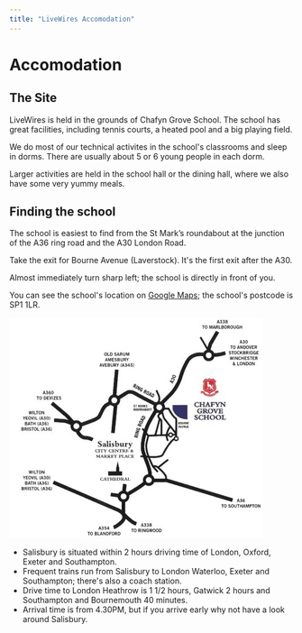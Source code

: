 ```yaml
---
title: "LiveWires Accomodation"
---
```


<h1 class="page-title">Accomodation</h1>

## The Site

LiveWires is held in the grounds of Chafyn Grove School. The school has great facilities, including tennis courts, a heated pool and a big playing field.

We do most of our technical activites in the school's classrooms and sleep in dorms. There are usually about 5 or 6 young people in each dorm.

Larger activities are held in the school hall or the dining hall, where we also have some very yummy meals.

## Finding the school

The school is easiest to find from the St Mark’s roundabout at the junction of the A36 ring road and the A30 London Road.

Take the exit for Bourne Avenue (Laverstock). It's the first exit after the A30.

Almost immediately turn sharp left; the school is directly in front of you.

You can see the school's location on <a href="http://maps.google.co.uk/maps?f=q&hl=en&geocode=&q=SP1+1LR&ie=UTF8&z=16&iwloc=addr" target="_blank">Google Maps</a>; the school's postcode is SP1 1LR.

<a href="/assets/photo/school-location.jpg"><img src="/assets/photo/school-location.jpg" alt="Map showing the school's location"></a>

* Salisbury is situated within 2 hours driving time of London, Oxford, Exeter and Southampton.
* Frequent trains run from Salisbury to London Waterloo, Exeter and Southampton; there's also a coach station.
* Drive time to London Heathrow is 1 1/2 hours, Gatwick 2 hours and Southampton and Bournemouth 40 minutes.
* Arrival time is from 4.30PM, but if you arrive early why not have a look around Salisbury.

